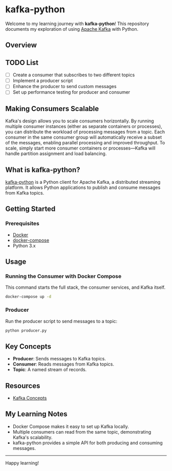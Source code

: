 # kafka-python

Welcome to my learning journey with **kafka-python**! This repository documents my exploration of using [Apache Kafka](https://kafka.apache.org/) with Python.

## Overview

## TODO List

- [ ] Create a consumer that subscribes to two different topics
- [ ] Implement a producer script
- [ ] Enhance the producer to send custom messages
- [ ] Set up performance testing for producer and consumer

## Making Consumers Scalable

Kafka's design allows you to scale consumers horizontally. By running multiple consumer instances (either as separate containers or processes), you can distribute the workload of processing messages from a topic. Each consumer in the same consumer group will automatically receive a subset of the messages, enabling parallel processing and improved throughput. To scale, simply start more consumer containers or processes—Kafka will handle partition assignment and load balancing.

## What is kafka-python?

[kafka-python](https://github.com/dpkp/kafka-python) is a Python client for Apache Kafka, a distributed streaming platform. It allows Python applications to publish and consume messages from Kafka topics.

## Getting Started

### Prerequisites

- [Docker](https://www.docker.com/get-started)
- [docker-compose](https://docs.docker.com/compose/)
- Python 3.x

## Usage

### Running the Consumer with Docker Compose

This command starts the full stack, the consumer services, and Kafka itself.

```bash
docker-compose up -d
```

### Producer

Run the producer script to send messages to a topic:

```bash
python producer.py
```

## Key Concepts

- **Producer**: Sends messages to Kafka topics.
- **Consumer**: Reads messages from Kafka topics.
- **Topic**: A named stream of records.

## Resources

- [Kafka Concepts](https://kafka.apache.org/documentation/#intro_concepts)

## My Learning Notes

- Docker Compose makes it easy to set up Kafka locally.
- Multiple consumers can read from the same topic, demonstrating Kafka's scalability.
- kafka-python provides a simple API for both producing and consuming messages.

---

Happy learning!


